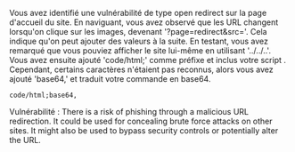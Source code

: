 Vous avez identifié une vulnérabilité de type open redirect sur la page d'accueil du site. En naviguant, vous avez observé que les URL changent lorsqu'on clique sur les images, devenant '?page=redirect&src='. Cela indique qu'on peut ajouter des valeurs à la suite. En testant, vous avez remarqué que vous pouviez afficher le site lui-même en utilisant '../../..'. Vous avez ensuite ajouté 'code/html;' comme préfixe et inclus votre script <script> alert(1)</script>. Cependant, certains caractères n'étaient pas reconnus, alors vous avez ajouté 'base64,' et traduit votre commande en base64.

```
code/html;base64,
```

Vulnérabilité :
There is a risk of phishing through a malicious URL redirection. It could be used for concealing brute force attacks on other sites. It might also be used to bypass security controls or potentially alter the URL.
